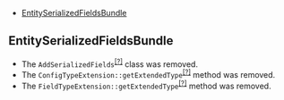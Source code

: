 - [EntitySerializedFieldsBundle](#entityserializedfieldsbundle)

EntitySerializedFieldsBundle
----------------------------
* The `AddSerializedFields`<sup>[[?]](https://github.com/oroinc/OroEntitySerializedFieldsBundle/tree/4.0.0/Api/Processor/Config/AddSerializedFields.php#L20 "Oro\Bundle\EntitySerializedFieldsBundle\Api\Processor\Config\AddSerializedFields")</sup> class was removed.
* The `ConfigTypeExtension::getExtendedType`<sup>[[?]](https://github.com/oroinc/OroEntitySerializedFieldsBundle/tree/4.0.0/Form/Extension/ConfigTypeExtension.php#L71 "Oro\Bundle\EntitySerializedFieldsBundle\Form\Extension\ConfigTypeExtension::getExtendedType")</sup> method was removed.
* The `FieldTypeExtension::getExtendedType`<sup>[[?]](https://github.com/oroinc/OroEntitySerializedFieldsBundle/tree/4.0.0/Form/Extension/FieldTypeExtension.php#L95 "Oro\Bundle\EntitySerializedFieldsBundle\Form\Extension\FieldTypeExtension::getExtendedType")</sup> method was removed.

